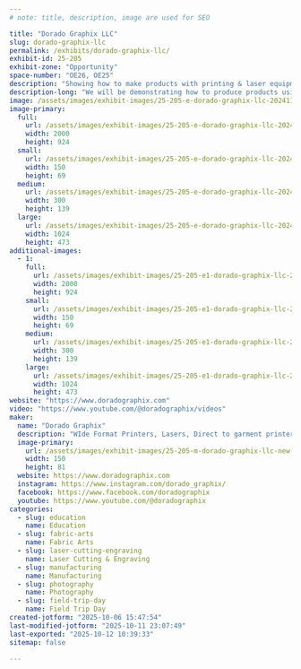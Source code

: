 ```yaml
---
# note: title, description, image are used for SEO

title: "Dorado Graphix LLC"
slug: dorado-graphix-llc
permalink: /exhibits/dorado-graphix-llc/
exhibit-id: 25-205
exhibit-zone: "Opportunity"
space-number: "OE26, OE25"
description: "Showing how to make products with printing & laser equipment."
description-long: "We will be demonstrating how to produce products using components made from different machines - printers, lasers and UV stacked ink."
image: /assets/images/exhibit-images/25-205-e-dorado-graphix-llc-20241110-161335-300x139.jpg
image-primary: 
  full:
    url: /assets/images/exhibit-images/25-205-e-dorado-graphix-llc-20241110-161335-full.jpg
    width: 2000
    height: 924
  small:
    url: /assets/images/exhibit-images/25-205-e-dorado-graphix-llc-20241110-161335-150x69.jpg
    width: 150
    height: 69
  medium:
    url: /assets/images/exhibit-images/25-205-e-dorado-graphix-llc-20241110-161335-300x139.jpg
    width: 300
    height: 139
  large:
    url: /assets/images/exhibit-images/25-205-e-dorado-graphix-llc-20241110-161335-1024x473.jpg
    width: 1024
    height: 473
additional-images: 
  - 1:
    full:
      url: /assets/images/exhibit-images/25-205-e1-dorado-graphix-llc-20241109-113203-2183-full.jpg
      width: 2000
      height: 924
    small:
      url: /assets/images/exhibit-images/25-205-e1-dorado-graphix-llc-20241109-113203-2183-150x69.jpg
      width: 150
      height: 69
    medium:
      url: /assets/images/exhibit-images/25-205-e1-dorado-graphix-llc-20241109-113203-2183-300x139.jpg
      width: 300
      height: 139
    large:
      url: /assets/images/exhibit-images/25-205-e1-dorado-graphix-llc-20241109-113203-2183-1024x473.jpg
      width: 1024
      height: 473
website: "https://www.doradographix.com"
video: "https://www.youtube.com/@doradographix/videos"
maker: 
  name: "Dorado Graphix"
  description: "WIde Format Printers, Lasers, Direct to garment printers, Supplies, Service & Training"
  image-primary:
    url: /assets/images/exhibit-images/25-205-m-dorado-graphix-llc-new-dorado-logo-1a-300x162.png
    width: 150
    height: 81
  website: https://www.doradographix.com
  instagram: https://www.instagram.com/dorado_graphix/
  facebook: https://www.facebook.com/doradographix
  youtube: https://www.youtube.com/@doradographix
categories: 
  - slug: education
    name: Education
  - slug: fabric-arts
    name: Fabric Arts
  - slug: laser-cutting-engraving
    name: Laser Cutting & Engraving
  - slug: manufacturing
    name: Manufacturing
  - slug: photography
    name: Photography
  - slug: field-trip-day
    name: Field Trip Day
created-jotform: "2025-10-06 15:47:54"
last-modified-jotform: "2025-10-11 23:07:49"
last-exported: "2025-10-12 10:39:33"
sitemap: false

---
```

